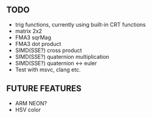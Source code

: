 ## TODO
- trig functions, currently using built-in CRT functions
- matrix 2x2
- FMA3 sqrMag
- FMA3 dot product
- SIMD(SSE?) cross product
- SIMD(SSE?) quaternion multiplication
- SIMD(SSE?) quaternion <-> euler
- Test with msvc, clang etc.

## FUTURE FEATURES
- ARM NEON?
- HSV color
